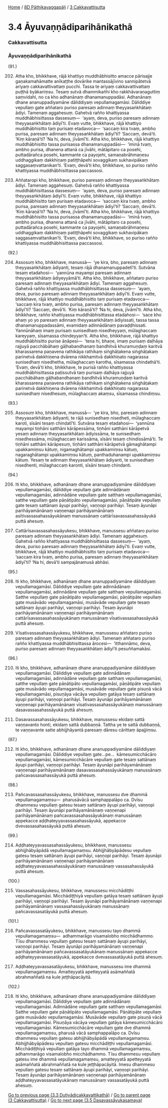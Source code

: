 
[Home](/) / [8D Pāthikavaggapāḷi](../../8D.md) / [3 Cakkavattisutta](../3.md)

# 3.4 Āyuvaṇṇādiparihānikathā

### Cakkavattisutta

### Āyuvaṇṇādiparihānikathā

(91.)

202. Atha kho, bhikkhave, rājā khattiyo muddhābhisitto amacce pārisajje gaṇakamahāmatte anīkaṭṭhe dovārike mantassājīvino sannipātetvā ariyaṃ cakkavattivattaṃ pucchi. Tassa te ariyaṃ cakkavattivattaṃ puṭṭhā byākariṃsu. Tesaṃ sutvā dhammikañhi kho rakkhāvaraṇaguttiṃ saṃvidahi, no ca kho adhanānaṃ dhanamanuppadāsi. Adhanānaṃ dhane ananuppadiyamāne dāliddiyaṃ vepullamagamāsi. Dāliddiye vepullaṃ gate aññataro puriso paresaṃ adinnaṃ theyyasaṅkhātaṃ ādiyi. Tamenaṃ aggahesuṃ. Gahetvā rañño khattiyassa muddhābhisittassa dassesuṃ—  ‘ayaṃ, deva, puriso paresaṃ adinnaṃ theyyasaṅkhātaṃ ādiyī’ti. Evaṃ vutte, bhikkhave, rājā khattiyo muddhābhisitto taṃ purisaṃ etadavoca—  ‘saccaṃ kira tvaṃ, ambho purisa, paresaṃ adinnaṃ theyyasaṅkhātaṃ ādiyī’ti? ‘Saccaṃ, devā’ti. ‘Kiṃ kāraṇā’ti? ‘Na hi, deva, jīvāmī’ti. Atha kho, bhikkhave, rājā khattiyo muddhābhisitto tassa purisassa dhanamanuppadāsi—  ‘iminā tvaṃ, ambho purisa, dhanena attanā ca jīvāhi, mātāpitaro ca posehi, puttadārañca posehi, kammante ca payojehi, samaṇabrāhmaṇesu uddhaggikaṃ dakkhiṇaṃ patiṭṭhāpehi sovaggikaṃ sukhavipākaṃ saggasaṃvattanikan’ti. ‘Evaṃ, devā’ti kho, bhikkhave, so puriso rañño khattiyassa muddhābhisittassa paccassosi.

203. Aññataropi kho, bhikkhave, puriso paresaṃ adinnaṃ theyyasaṅkhātaṃ ādiyi. Tamenaṃ aggahesuṃ. Gahetvā rañño khattiyassa muddhābhisittassa dassesuṃ—  ‘ayaṃ, deva, puriso paresaṃ adinnaṃ theyyasaṅkhātaṃ ādiyī’ti. Evaṃ vutte, bhikkhave, rājā khattiyo muddhābhisitto taṃ purisaṃ etadavoca—  ‘saccaṃ kira tvaṃ, ambho purisa, paresaṃ adinnaṃ theyyasaṅkhātaṃ ādiyī’ti? ‘Saccaṃ, devā’ti. ‘Kiṃ kāraṇā’ti? ‘Na hi, deva, jīvāmī’ti. Atha kho, bhikkhave, rājā khattiyo muddhābhisitto tassa purisassa dhanamanuppadāsi—  ‘iminā tvaṃ, ambho purisa, dhanena attanā ca jīvāhi, mātāpitaro ca posehi, puttadārañca posehi, kammante ca payojehi, samaṇabrāhmaṇesu uddhaggikaṃ dakkhiṇaṃ patiṭṭhāpehi sovaggikaṃ sukhavipākaṃ saggasaṃvattanikan’ti. ‘Evaṃ, devā’ti kho, bhikkhave, so puriso rañño khattiyassa muddhābhisittassa paccassosi.

(92.)

204. Assosuṃ kho, bhikkhave, manussā—  ‘ye kira, bho, paresaṃ adinnaṃ theyyasaṅkhātaṃ ādiyanti, tesaṃ rājā dhanamanuppadetī’ti. Sutvāna tesaṃ etadahosi—  ‘yannūna mayampi paresaṃ adinnaṃ theyyasaṅkhātaṃ ādiyeyyāmā’ti. Atha kho, bhikkhave, aññataro puriso paresaṃ adinnaṃ theyyasaṅkhātaṃ ādiyi. Tamenaṃ aggahesuṃ. Gahetvā rañño khattiyassa muddhābhisittassa dassesuṃ—  ‘ayaṃ, deva, puriso paresaṃ adinnaṃ theyyasaṅkhātaṃ ādiyī’ti. Evaṃ vutte, bhikkhave, rājā khattiyo muddhābhisitto taṃ purisaṃ etadavoca—  ‘saccaṃ kira tvaṃ, ambho purisa, paresaṃ adinnaṃ theyyasaṅkhātaṃ ādiyī’ti? ‘Saccaṃ, devā’ti. ‘Kiṃ kāraṇā’ti? ‘Na hi, deva, jīvāmī’ti. Atha kho, bhikkhave, rañño khattiyassa muddhābhisittassa etadahosi—  ‘sace kho ahaṃ yo yo paresaṃ adinnaṃ theyyasaṅkhātaṃ ādiyissati, tassa tassa dhanamanuppadassāmi, evamidaṃ adinnādānaṃ pavaḍḍhissati. Yannūnāhaṃ imaṃ purisaṃ sunisedhaṃ nisedheyyaṃ, mūlaghaccaṃ kareyyaṃ, sīsamassa chindeyyan’ti. Atha kho, bhikkhave, rājā khattiyo muddhābhisitto purise āṇāpesi—  ‘tena hi, bhaṇe, imaṃ purisaṃ daḷhāya rajjuyā pacchābāhaṃ gāḷhabandhanaṃ bandhitvā khuramuṇḍaṃ karitvā kharassarena paṇavena rathikāya rathikaṃ siṅghāṭakena siṅghāṭakaṃ parinetvā dakkhiṇena dvārena nikkhamitvā dakkhiṇato nagarassa sunisedhaṃ nisedhetha, mūlaghaccaṃ karotha, sīsamassa chindathā’ti. ‘Evaṃ, devā’ti kho, bhikkhave, te purisā rañño khattiyassa muddhābhisittassa paṭissutvā taṃ purisaṃ daḷhāya rajjuyā pacchābāhaṃ gāḷhabandhanaṃ bandhitvā khuramuṇḍaṃ karitvā kharassarena paṇavena rathikāya rathikaṃ siṅghāṭakena siṅghāṭakaṃ parinetvā dakkhiṇena dvārena nikkhamitvā dakkhiṇato nagarassa sunisedhaṃ nisedhesuṃ, mūlaghaccaṃ akaṃsu, sīsamassa chindiṃsu.

(93.)

205. Assosuṃ kho, bhikkhave, manussā—  ‘ye kira, bho, paresaṃ adinnaṃ theyyasaṅkhātaṃ ādiyanti, te rājā sunisedhaṃ nisedheti, mūlaghaccaṃ karoti, sīsāni tesaṃ chindatī’ti. Sutvāna tesaṃ etadahosi—  ‘yannūna mayampi tiṇhāni satthāni kārāpessāma, tiṇhāni satthāni kārāpetvā yesaṃ adinnaṃ theyyasaṅkhātaṃ ādiyissāma, te sunisedhaṃ nisedhessāma, mūlaghaccaṃ karissāma, sīsāni tesaṃ chindissāmā’ti. Te tiṇhāni satthāni kārāpesuṃ, tiṇhāni satthāni kārāpetvā gāmaghātampi upakkamiṃsu kātuṃ, nigamaghātampi upakkamiṃsu kātuṃ, nagaraghātampi upakkamiṃsu kātuṃ, panthaduhanampi upakkamiṃsu kātuṃ. Yesaṃ te adinnaṃ theyyasaṅkhātaṃ ādiyanti, te sunisedhaṃ nisedhenti, mūlaghaccaṃ karonti, sīsāni tesaṃ chindanti.

(94.)

206. Iti kho, bhikkhave, adhanānaṃ dhane ananuppadiyamāne dāliddiyaṃ vepullamagamāsi, dāliddiye vepullaṃ gate adinnādānaṃ vepullamagamāsi, adinnādāne vepullaṃ gate satthaṃ vepullamagamāsi, satthe vepullaṃ gate pāṇātipāto vepullamagamāsi, pāṇātipāte vepullaṃ gate tesaṃ sattānaṃ āyupi parihāyi, vaṇṇopi parihāyi. Tesaṃ āyunāpi parihāyamānānaṃ vaṇṇenapi parihāyamānānaṃ asītivassasahassāyukānaṃ manussānaṃ cattārīsavassasahassāyukā puttā ahesuṃ.

207. Cattārīsavassasahassāyukesu, bhikkhave, manussesu aññataro puriso paresaṃ adinnaṃ theyyasaṅkhātaṃ ādiyi. Tamenaṃ aggahesuṃ. Gahetvā rañño khattiyassa muddhābhisittassa dassesuṃ—  ‘ayaṃ, deva, puriso paresaṃ adinnaṃ theyyasaṅkhātaṃ ādiyī’ti. Evaṃ vutte, bhikkhave, rājā khattiyo muddhābhisitto taṃ purisaṃ etadavoca—  ‘saccaṃ kira tvaṃ, ambho purisa, paresaṃ adinnaṃ theyyasaṅkhātaṃ ādiyī’ti? ‘Na hi, devā’ti sampajānamusā abhāsi.

(95.)

208. Iti kho, bhikkhave, adhanānaṃ dhane ananuppadiyamāne dāliddiyaṃ vepullamagamāsi. Dāliddiye vepullaṃ gate adinnādānaṃ vepullamagamāsi, adinnādāne vepullaṃ gate satthaṃ vepullamagamāsi. Satthe vepullaṃ gate pāṇātipāto vepullamagamāsi, pāṇātipāte vepullaṃ gate musāvādo vepullamagamāsi, musāvāde vepullaṃ gate tesaṃ sattānaṃ āyupi parihāyi, vaṇṇopi parihāyi. Tesaṃ āyunāpi parihāyamānānaṃ vaṇṇenapi parihāyamānānaṃ cattārīsavassasahassāyukānaṃ manussānaṃ vīsativassasahassāyukā puttā ahesuṃ.

209. Vīsativassasahassāyukesu, bhikkhave, manussesu aññataro puriso paresaṃ adinnaṃ theyyasaṅkhātaṃ ādiyi. Tamenaṃ aññataro puriso rañño khattiyassa muddhābhisittassa ārocesi—  ‘itthannāmo, deva, puriso paresaṃ adinnaṃ theyyasaṅkhātaṃ ādiyī’ti pesuññamakāsi.

(96.)

210. Iti kho, bhikkhave, adhanānaṃ dhane ananuppadiyamāne dāliddiyaṃ vepullamagamāsi. Dāliddiye vepullaṃ gate adinnādānaṃ vepullamagamāsi, adinnādāne vepullaṃ gate satthaṃ vepullamagamāsi, satthe vepullaṃ gate pāṇātipāto vepullamagamāsi, pāṇātipāte vepullaṃ gate musāvādo vepullamagamāsi, musāvāde vepullaṃ gate pisuṇā vācā vepullamagamāsi, pisuṇāya vācāya vepullaṃ gatāya tesaṃ sattānaṃ āyupi parihāyi, vaṇṇopi parihāyi. Tesaṃ āyunāpi parihāyamānānaṃ vaṇṇenapi parihāyamānānaṃ vīsativassasahassāyukānaṃ manussānaṃ dasavassasahassāyukā puttā ahesuṃ.

211. Dasavassasahassāyukesu, bhikkhave, manussesu ekidaṃ sattā vaṇṇavanto honti, ekidaṃ sattā dubbaṇṇā. Tattha ye te sattā dubbaṇṇā, te vaṇṇavante satte abhijjhāyantā paresaṃ dāresu cārittaṃ āpajjiṃsu.

(97.)

212. Iti kho, bhikkhave, adhanānaṃ dhane ananuppadiyamāne dāliddiyaṃ vepullamagamāsi. Dāliddiye vepullaṃ gate…pe…  kāmesumicchācāro vepullamagamāsi, kāmesumicchācāre vepullaṃ gate tesaṃ sattānaṃ āyupi parihāyi, vaṇṇopi parihāyi. Tesaṃ āyunāpi parihāyamānānaṃ vaṇṇenapi parihāyamānānaṃ dasavassasahassāyukānaṃ manussānaṃ pañcavassasahassāyukā puttā ahesuṃ.

(98.)

213. Pañcavassasahassāyukesu, bhikkhave, manussesu dve dhammā vepullamagamaṃsu—  pharusāvācā samphappalāpo ca. Dvīsu dhammesu vepullaṃ gatesu tesaṃ sattānaṃ āyupi parihāyi, vaṇṇopi parihāyi. Tesaṃ āyunāpi parihāyamānānaṃ vaṇṇenapi parihāyamānānaṃ pañcavassasahassāyukānaṃ manussānaṃ appekacce aḍḍhateyyavassasahassāyukā, appekacce dvevassasahassāyukā puttā ahesuṃ.

(99.)

214. Aḍḍhateyyavassasahassāyukesu, bhikkhave, manussesu abhijjhābyāpādā vepullamagamaṃsu. Abhijjhābyāpādesu vepullaṃ gatesu tesaṃ sattānaṃ āyupi parihāyi, vaṇṇopi parihāyi. Tesaṃ āyunāpi parihāyamānānaṃ vaṇṇenapi parihāyamānānaṃ aḍḍhateyyavassasahassāyukānaṃ manussānaṃ vassasahassāyukā puttā ahesuṃ.

(100.)

215. Vassasahassāyukesu, bhikkhave, manussesu micchādiṭṭhi vepullamagamāsi. Micchādiṭṭhiyā vepullaṃ gatāya tesaṃ sattānaṃ āyupi parihāyi, vaṇṇopi parihāyi. Tesaṃ āyunāpi parihāyamānānaṃ vaṇṇenapi parihāyamānānaṃ vassasahassāyukānaṃ manussānaṃ pañcavassasatāyukā puttā ahesuṃ.

(101.)

216. Pañcavassasatāyukesu, bhikkhave, manussesu tayo dhammā vepullamagamaṃsu—  adhammarāgo visamalobho micchādhammo. Tīsu dhammesu vepullaṃ gatesu tesaṃ sattānaṃ āyupi parihāyi, vaṇṇopi parihāyi. Tesaṃ āyunāpi parihāyamānānaṃ vaṇṇenapi parihāyamānānaṃ pañcavassasatāyukānaṃ manussānaṃ appekacce aḍḍhateyyavassasatāyukā, appekacce dvevassasatāyukā puttā ahesuṃ.

217. Aḍḍhateyyavassasatāyukesu, bhikkhave, manussesu ime dhammā vepullamagamaṃsu. Amatteyyatā apetteyyatā asāmaññatā abrahmaññatā na kule jeṭṭhāpacāyitā.

(102.)

218. Iti kho, bhikkhave, adhanānaṃ dhane ananuppadiyamāne dāliddiyaṃ vepullamagamāsi. Dāliddiye vepullaṃ gate adinnādānaṃ vepullamagamāsi. Adinnādāne vepullaṃ gate satthaṃ vepullamagamāsi. Satthe vepullaṃ gate pāṇātipāto vepullamagamāsi. Pāṇātipāte vepullaṃ gate musāvādo vepullamagamāsi. Musāvāde vepullaṃ gate pisuṇā vācā vepullamagamāsi. Pisuṇāya vācāya vepullaṃ gatāya kāmesumicchācāro vepullamagamāsi. Kāmesumicchācāre vepullaṃ gate dve dhammā vepullamagamaṃsu, pharusā vācā samphappalāpo ca. Dvīsu dhammesu vepullaṃ gatesu abhijjhābyāpādā vepullamagamaṃsu. Abhijjhābyāpādesu vepullaṃ gatesu micchādiṭṭhi vepullamagamāsi. Micchādiṭṭhiyā vepullaṃ gatāya tayo dhammā vepullamagamaṃsu, adhammarāgo visamalobho micchādhammo. Tīsu dhammesu vepullaṃ gatesu ime dhammā vepullamagamaṃsu, amatteyyatā apetteyyatā asāmaññatā abrahmaññatā na kule jeṭṭhāpacāyitā. Imesu dhammesu vepullaṃ gatesu tesaṃ sattānaṃ āyupi parihāyi, vaṇṇopi parihāyi. Tesaṃ āyunāpi parihāyamānānaṃ vaṇṇenapi parihāyamānānaṃ aḍḍhateyyavassasatāyukānaṃ manussānaṃ vassasatāyukā puttā ahesuṃ.

[Go to previous page (3.3 Dutiyādicakkavattikathā)](3.3.md) / [Go to parent page (3 Cakkavattisutta)](../3.md) / [Go to next page (3.5 Dasavassāyukasamaya)](3.5.md)


